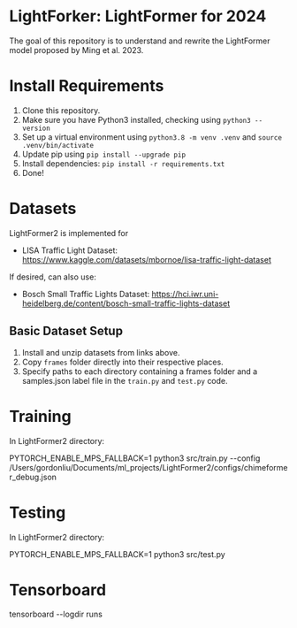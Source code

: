 # LightForker: LightFormer for 2024

The goal of this repository is to understand and rewrite the LightFormer model proposed by Ming et al. 2023.

# Install Requirements

1. Clone this repository.
2. Make sure you have Python3 installed, checking using `python3 --version`
3. Set up a virtual environment using `python3.8 -m venv .venv` and `source .venv/bin/activate`
4. Update pip using `pip install --upgrade pip`
5. Install dependencies: `pip install -r requirements.txt`
6. Done!

# Datasets

LightFormer2 is implemented for

- LISA Traffic Light Dataset: https://www.kaggle.com/datasets/mbornoe/lisa-traffic-light-dataset

If desired, can also use:

- Bosch Small Traffic Lights Dataset: https://hci.iwr.uni-heidelberg.de/content/bosch-small-traffic-lights-dataset

## Basic Dataset Setup

1. Install and unzip datasets from links above.
2. Copy `frames` folder directly into their respective places.
3. Specify paths to each directory containing a frames folder and a samples.json label file in the `train.py` and `test.py` code.

# Training

In LightFormer2 directory:

PYTORCH_ENABLE_MPS_FALLBACK=1 python3 src/train.py --config /Users/gordonliu/Documents/ml_projects/LightFormer2/configs/chimeformer_debug.json

# Testing

In LightFormer2 directory:

PYTORCH_ENABLE_MPS_FALLBACK=1 python3 src/test.py

# Tensorboard

tensorboard --logdir runs
